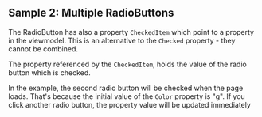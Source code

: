 ## Sample 2: Multiple RadioButtons

The RadioButton has also a property `CheckedItem` which point to a property in the viewmodel. This is an alternative to the `Checked` property - 
they cannot be combined.

The property referenced by the `CheckedItem`, holds the value of the radio button which is checked. 

In the example, the second radio button will be checked when the page loads. That's because the initial value of the `Color` property is "g".
If you click another radio button, the property value will be updated immediately